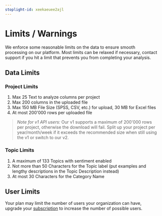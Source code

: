 ```yaml
---
stoplight-id: xeekaeuee2ajl
---
```


# Limits / Warnings

We enforce some reasonable limits on the data to ensure smooth processing on our platform. Most limits can be relaxed if necessary, contact support if you hit a limit that prevents you from completing your analysis.

## Data Limits

### Project Limits
1. Max 25 Text to analyze columns per project
2. Max 200 columns in the uploaded file
3. Max 150 MB File Size (SPSS, CSV, etc.) for upload, 30 MB for Excel files
4. At most 200'000 rows per uploaded file

<!-- theme: warning -->

> *Note for v1 API users:* Our v1 supports a maximum of 200'000 rows per project, otherwise the download will fail. Split up your project per year/month/week if it exceeds the recommended size when still using the v1 or switch to our v2.



### Topic Limits
1. A maximum of 133 Topics with sentiment enabled
2. Not more than 50 Characters for the Topic label (put examples and lengthy descriptions in the Topic Description instead)
3. At most 30 Characters for the Category Name

## User Limits
Your plan may limit the number of users your organization can have, upgrade your [subscription](https://caplena.com/app/account/subscription) to increase the number of possible users.